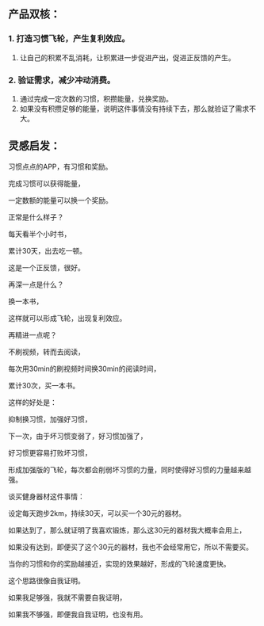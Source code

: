 ## 产品双核：
### 1. 打造习惯飞轮，产生复利效应。
  1. 让自己的积累不乱消耗，让积累进一步促进产出，促进正反馈的产生。
### 2. 验证需求，减少冲动消费。
  1. 通过完成一定次数的习惯，积攒能量，兑换奖励。
  2. 如果没有积攒足够的能量，说明这件事情没有持续下去，那么就验证了需求不大。

## 灵感启发：
习惯点点的APP，有习惯和奖励。

完成习惯可以获得能量，

一定数额的能量可以换一个奖励。

正常是什么样子？

每天看半个小时书，

累计30天，出去吃一顿。

这是一个正反馈，很好。

再深一点是什么？

换一本书，

这样就可以形成飞轮，出现复利效应。

再精进一点呢？

不刷视频，转而去阅读，

每次用30min的刷视频时间换30min的阅读时间，

累计30次，买一本书。

这样的好处是：

抑制换习惯，加强好习惯，

下一次，由于坏习惯变弱了，好习惯加强了，

好习惯更容易打败坏习惯，

形成加强版的飞轮，每次都会削弱坏习惯的力量，同时使得好习惯的力量越来越强。

谈买健身器材这件事情：

设定每天跑步2km，持续30天，可以买一个30元的器材。

如果达到了，那么就证明了我喜欢锻炼，那么这30元的器材我大概率会用上，

如果没有达到，即便买了这个30元的器材，我也不会经常用它，所以不需要买。

当你的习惯和你的奖励越接近，实现的效果越好，形成的飞轮速度更快。

这个思路很像自我证明。

如果我足够强，我就不需要自我证明，

如果我不够强，即便我自我证明，也没有用。
